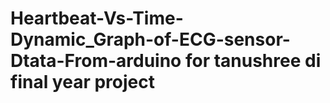 # Heartbeat-Vs-Time-Dynamic_Graph-of-ECG-sensor-Dtata-From-arduino for tanushree di final year project
